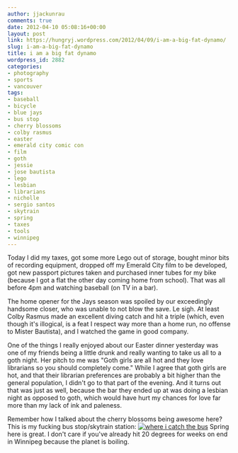 ```yaml
---
author: jjackunrau
comments: true
date: 2012-04-10 05:08:16+00:00
layout: post
link: https://hungryj.wordpress.com/2012/04/09/i-am-a-big-fat-dynamo/
slug: i-am-a-big-fat-dynamo
title: i am a big fat dynamo
wordpress_id: 2882
categories:
- photography
- sports
- vancouver
tags:
- baseball
- bicycle
- blue jays
- bus stop
- cherry blossoms
- colby rasmus
- easter
- emerald city comic con
- film
- goth
- jessie
- jose bautista
- lego
- lesbian
- librarians
- nicholle
- sergio santos
- skytrain
- spring
- taxes
- tools
- winnipeg
---
```


Today I did my taxes, got some more Lego out of storage, bought minor bits of recording equipment, dropped off my Emerald City film to be developed, got new passport pictures taken and purchased inner tubes for my bike (because I got a flat the other day coming home from school). That was all before 4pm and watching baseball (on TV in a bar).

The home opener for the Jays season was spoiled by our exceedingly handsome closer, who was unable to not blow the save. Le sigh. At least Colby Rasmus made an excellent diving catch and hit a triple (which, even though it's illogical, is a feat I respect way more than a home run, no offense to Mister Bautista), and I watched the game in good company.

One of the things I really enjoyed about our Easter dinner yesterday was one of my friends being a little drunk and really wanting to take us all to a goth night. Her pitch to me was "Goth girls are all hot and they love librarians so you should completely come." While I agree that goth girls are hot, and that their librarian preferences are probably a bit higher than the general population, I didn't go to that part of the evening. And it turns out that was just as well, because the bar they ended up at was doing a lesbian night as opposed to goth, which would have hurt my chances for love far more than my lack of ink and paleness.

Remember how I talked about the cherry blossoms being awesome here? This is my fucking bus stop/skytrain station:
[![where i catch the bus](http://farm8.staticflickr.com/7269/7063391319_07aa7a6f44.jpg)](http://www.flickr.com/photos/hungry_j/7063391319/)
Spring here is great. I don't care if you've already hit 20 degrees for weeks on end in Winnipeg because the planet is boiling.
